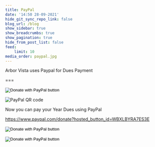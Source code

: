 ```yaml
---
title: PayPal
date: '14:50 28-09-2021'
hide_git_sync_repo_link: false
blog_url: /blog
show_sidebar: true
show_breadcrumbs: true
show_pagination: true
hide_from_post_list: false
feed:
    limit: 10
media_order: paypal.jpg
---
```


<div class="bg-success">Arbor Vista uses Paypal for Dues Payment</div>

===

<form action="https://www.paypal.com/donate" method="post" target="_top">
<input type="hidden" name="hosted_button_id" value="AT9LDE2KDM4AY" />
<input type="image" src="https://www.paypalobjects.com/en_US/i/btn/btn_donate_LG.gif" border="0" name="submit" title="Make a Dues Payment" alt="Donate with PayPal button" />
<img alt="" border="0" src="https://www.paypal.com/en_US/i/scr/pixel.gif" width="1" height="1" />
</form>

![PayPal QR code](https://files.arborvista.org/logo/paypal_qr_code.png)

Now you can pay your Year Dues using PayPal

https://www.paypal.com/donate?hosted_button_id=WBXLBYRA7ES3E

<form action="https://www.paypal.com/donate" method="post" target="_top">
<input type="hidden" name="hosted_button_id" value="WBXLBYRA7ES3E" />
<input type="image" src="https://files.arborvista.org/logo/AV%20Black%20Logo%20Button.png" border="0" name="submit" title="PayPal - The safer, easier way to pay online!" alt="Donate with PayPal button" />
<img alt="" border="0" src="https://www.paypal.com/en_US/i/scr/pixel.gif" width="1" height="1" />
</form>
 
<form action="https://www.paypal.com/donate" method="post" target="_top">
<input type="hidden" name="hosted_button_id" value="3TD5HRB6P2832" />
<input type="image" src="https://files.arborvista.org/images/PayPal_Button_Dues.png" border="0" name="submit" title="PayPal - The safer, easier way to pay online!" alt="Donate with PayPal button" />
<img alt="" border="0" src="https://www.paypal.com/en_US/i/scr/pixel.gif" width="1" height="1" />
</form>
